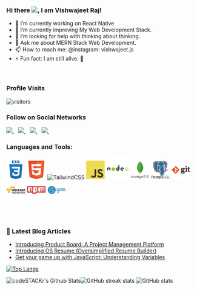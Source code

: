 ### Hi there <img src="https://raw.githubusercontent.com/MartinHeinz/MartinHeinz/master/wave.gif" width="30px">, I am Vishwajeet Raj!

- 🔭 I’m currently working on React Native
- 🌱 I’m currently improving My Web Development Stack.
- 🤔 I’m looking for help with thinking about thinking. 
- 💬 Ask me about MERN Stack Web Development.
- 📫 How to reach me: @instagram: vishwajeet.js
- ⚡ Fun fact: I am still alive. 🤷‍

<br />

### Profile Visits

![visitors](https://visitor-badge.glitch.me/badge?page_id=vishwajeetraj11)

### Follow on Social Networks

  <a href="https://www.linkedin.com/in/vishwajeetraj11/">
    <img width="30px" src="https://www.vectorlogo.zone/logos/linkedin/linkedin-icon.svg" target="_blank"/>
  </a>&ensp;

  <a href="https://twitter.com/Vishwajeet323/">
    <img width="30px" src="https://www.vectorlogo.zone/logos/twitter/twitter-official.svg" target="_blank"/>
  </a>&ensp;

  <a href="https://www.instagram.com/vishwajeet.js/">
    <img width="30px" src="https://www.vectorlogo.zone/logos/instagram/instagram-icon.svg" target="_blank" />
  </a>&ensp;
  <a href="https://www.youtube.com/channel/UCU7LV8eGRUmidJklEekn07Q">
    <img width="30px" src="https://www.vectorlogo.zone/logos/youtube/youtube-icon.svg" target="_blank"/>
  </a>&ensp;

### Languages and Tools:

<img src="https://github.com/devicons/devicon/blob/master/icons/css3/css3-plain-wordmark.svg" alt="CSS" width="50" height="50"/> <img src="https://github.com/devicons/devicon/blob/master/icons/html5/html5-original.svg" alt="HTML" width="50" height="50"/> <img src="https://cdn.worldvectorlogo.com/logos/tailwindcss.svg" alt="TailwindCSS" width="50" height="50"/> 
<img src="https://github.com/devicons/devicon/blob/master/icons/javascript/javascript-original.svg" alt="JavaScript" width="50" height="50"/> 
<img src="https://github.com/devicons/devicon/blob/master/icons/nodejs/nodejs-original-wordmark.svg" alt="NodeJS" width="60" height="60"/>
<img src="https://github.com/devicons/devicon/blob/master/icons/mongodb/mongodb-original-wordmark.svg" alt="MongoDB" width="50" height="50"/>
<img src="https://github.com/devicons/devicon/blob/master/icons/postgresql/postgresql-original-wordmark.svg" alt="PostgreSQL" width="50" height="50"/>
<img src="https://github.com/devicons/devicon/blob/master/icons/git/git-original-wordmark.svg" alt="Git" width="50" height="50"/>
<img src="https://github.com/devicons/devicon/blob/master/icons/amazonwebservices/amazonwebservices-original-wordmark.svg" alt="AWS" width="50" height="50"/>
<img src="https://github.com/devicons/devicon/blob/master/icons/npm/npm-original-wordmark.svg" alt="npm" width="50" height="50"/> <img src="https://github.com/devicons/devicon/blob/master/icons/yarn/yarn-original-wordmark.svg" alt="yarn" width="50" height="50"/> 


<br />
<br />


### 📘 Latest Blog Articles

<!-- BLOG-POST-LIST:START -->
- [Introducing Product Board: A Project Management Platform](https://vishwajeetraj11.hashnode.dev/introducing-product-board-a-project-management-platform)
- [Introducing OS Resume (Oversimplified Resume Builder)](https://vishwajeetraj11.hashnode.dev/introducing-os-resume-oversimplified-resume-builder)
- [Get your game up with JavaScript: Understanding Variables](https://vishwajeetraj11.hashnode.dev/get-your-game-up-with-javascript-understanding-variables)
<!-- BLOG-POST-LIST:END -->


[![Top Langs](https://github-readme-stats.vercel.app/api/top-langs/?username=vishwajeetraj11&hide=java,html,css&theme=radical)](https://github.com/anuraghazra/github-readme-stats)

<img align="left" alt="codeSTACKr's Github Stats" src="https://github-readme-stats.vercel.app/api?username=vishwajeetraj11&show_icons=true&hide_border=true" />


[twitter]: https://twitter.com/Vishwajeet323
[instagram]: https://www.instagram.com/vishwajeetraj11/
[linkedin]: https://www.linkedin.com/in/vishwajeetraj11/

![GitHub streak stats](https://github-readme-streak-stats.herokuapp.com/?user=vishwajeetraj11&count_private=true&theme=tokyonight&hide=contribs,prs)
![GitHub stats](https://github-readme-stats.vercel.app/api?username=vishwajeetraj11&show_icons=true&count_private=true&theme=tokyonight&hide=contribs,prs)
